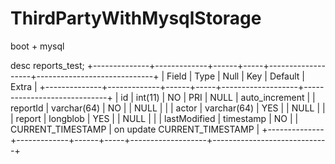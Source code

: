 # ThirdPartyWithMysqlStorage
boot + mysql


 desc reports_test;
+--------------+-------------+------+-----+-------------------+-----------------------------+
| Field        | Type        | Null | Key | Default           | Extra                       |
+--------------+-------------+------+-----+-------------------+-----------------------------+
| id           | int(11)     | NO   | PRI | NULL              | auto_increment              |
| reportId     | varchar(64) | NO   |     | NULL              |                             |
| actor        | varchar(64) | YES  |     | NULL              |                             |
| report       | longblob    | YES  |     | NULL              |                             |
| lastModified | timestamp   | NO   |     | CURRENT_TIMESTAMP | on update CURRENT_TIMESTAMP |
+--------------+-------------+------+-----+-------------------+-----------------------------+

